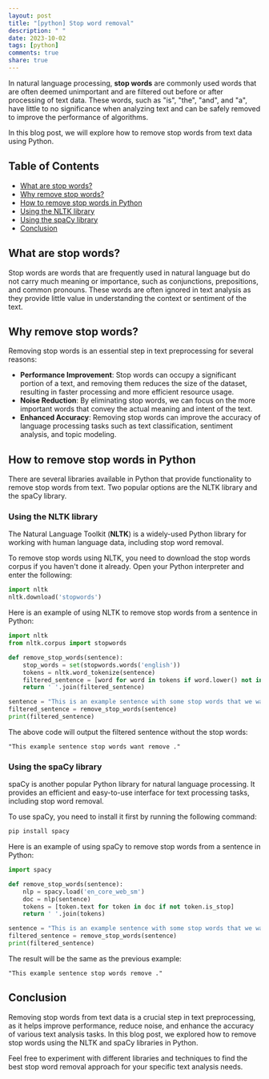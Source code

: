 ```yaml
---
layout: post
title: "[python] Stop word removal"
description: " "
date: 2023-10-02
tags: [python]
comments: true
share: true
---
```


In natural language processing, **stop words** are commonly used words that are often deemed unimportant and are filtered out before or after processing of text data. These words, such as "is", "the", "and", and "a", have little to no significance when analyzing text and can be safely removed to improve the performance of algorithms.

In this blog post, we will explore how to remove stop words from text data using Python.

## Table of Contents
- [What are stop words?](#what-are-stop-words)
- [Why remove stop words?](#why-remove-stop-words)
- [How to remove stop words in Python](#how-to-remove-stop-words-in-python)
- [Using the NLTK library](#using-the-nltk-library)
- [Using the spaCy library](#using-the-spacy-library)
- [Conclusion](#conclusion)

## What are stop words?
Stop words are words that are frequently used in natural language but do not carry much meaning or importance, such as conjunctions, prepositions, and common pronouns. These words are often ignored in text analysis as they provide little value in understanding the context or sentiment of the text.

## Why remove stop words?
Removing stop words is an essential step in text preprocessing for several reasons:
- **Performance Improvement**: Stop words can occupy a significant portion of a text, and removing them reduces the size of the dataset, resulting in faster processing and more efficient resource usage.
- **Noise Reduction**: By eliminating stop words, we can focus on the more important words that convey the actual meaning and intent of the text.
- **Enhanced Accuracy**: Removing stop words can improve the accuracy of language processing tasks such as text classification, sentiment analysis, and topic modeling.

## How to remove stop words in Python
There are several libraries available in Python that provide functionality to remove stop words from text. Two popular options are the NLTK library and the spaCy library.

### Using the NLTK library
The Natural Language Toolkit (**NLTK**) is a widely-used Python library for working with human language data, including stop word removal.

To remove stop words using NLTK, you need to download the stop words corpus if you haven't done it already. Open your Python interpreter and enter the following:
```python
import nltk
nltk.download('stopwords')
```

Here is an example of using NLTK to remove stop words from a sentence in Python:

```python
import nltk
from nltk.corpus import stopwords

def remove_stop_words(sentence):
    stop_words = set(stopwords.words('english'))
    tokens = nltk.word_tokenize(sentence)
    filtered_sentence = [word for word in tokens if word.lower() not in stop_words]
    return ' '.join(filtered_sentence)

sentence = "This is an example sentence with some stop words that we want to remove."
filtered_sentence = remove_stop_words(sentence)
print(filtered_sentence)
```

The above code will output the filtered sentence without the stop words:
```
"This example sentence stop words want remove ."
```

### Using the spaCy library
spaCy is another popular Python library for natural language processing. It provides an efficient and easy-to-use interface for text processing tasks, including stop word removal.

To use spaCy, you need to install it first by running the following command:
```bash
pip install spacy
```

Here is an example of using spaCy to remove stop words from a sentence in Python:

```python
import spacy

def remove_stop_words(sentence):
    nlp = spacy.load('en_core_web_sm')
    doc = nlp(sentence)
    tokens = [token.text for token in doc if not token.is_stop]
    return ' '.join(tokens)

sentence = "This is an example sentence with some stop words that we want to remove."
filtered_sentence = remove_stop_words(sentence)
print(filtered_sentence)
```

The result will be the same as the previous example:
```
"This example sentence stop words remove ."
```

## Conclusion
Removing stop words from text data is a crucial step in text preprocessing, as it helps improve performance, reduce noise, and enhance the accuracy of various text analysis tasks. In this blog post, we explored how to remove stop words using the NLTK and spaCy libraries in Python.

Feel free to experiment with different libraries and techniques to find the best stop word removal approach for your specific text analysis needs.